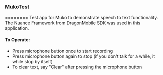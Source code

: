 ### MukoTest
========
Test app for Muko to demonstrate speech to text functionality. 
The Nuance Framework from DragonMobile SDK was used in this application.

#### To Operate:
+ Press microphone button once to start recording
+ Press microphone button again to stop (if you don't talk for a while, it while stop by itself)
+ To clear text, say "Clear" after pressing the microphone button
